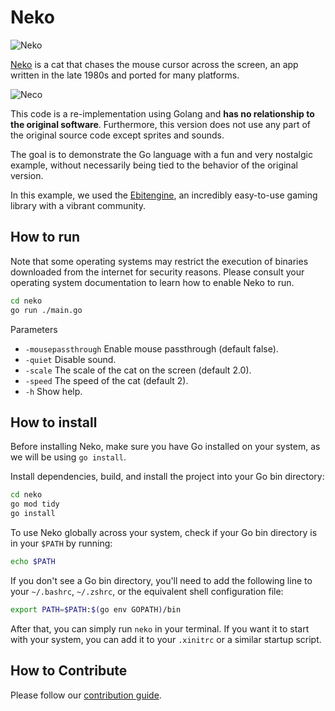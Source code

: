 # Neko

![Neko](https://raw.githubusercontent.com/crgimenes/neko/master/assets/awake.png)

[Neko](https://en.wikipedia.org/wiki/Neko_(software)) is a cat that chases the mouse cursor across the screen, an app written in the late 1980s and ported for many platforms.

![Neco](https://github.com/crgimenes/neko/blob/master/fixtures/neko.gif)

This code is a re-implementation using Golang and **has no relationship to the original software**. Furthermore, this version does not use any part of the original source code except sprites and sounds.

The goal is to demonstrate the Go language with a fun and very nostalgic example, without necessarily being tied to the behavior of the original version.

In this example, we used the [Ebitengine](https://ebitengine.org), an incredibly easy-to-use gaming library with a vibrant community.

## How to run

Note that some operating systems may restrict the execution of binaries downloaded from the internet for security reasons. Please consult your operating system documentation to learn how to enable Neko to run.

```bash
cd neko
go run ./main.go
```

Parameters

- `-mousepassthrough` Enable mouse passthrough (default false).
- `-quiet` Disable sound.
- `-scale` The scale of the cat on the screen (default 2.0).
- `-speed` The speed of the cat (default 2).
- `-h` Show help.

## How to install

Before installing Neko, make sure you have Go installed on your system, as we will be using `go install`.

Install dependencies, build, and install the project into your Go bin directory:

```bash
cd neko
go mod tidy
go install
```

To use Neko globally across your system, check if your Go bin directory is in your `$PATH` by running:

```bash
echo $PATH
```
If you don't see a Go bin directory, you'll need to add the following line to your `~/.bashrc`, `~/.zshrc`, or the equivalent shell configuration file:

```bash
export PATH=$PATH:$(go env GOPATH)/bin
```

After that, you can simply run `neko` in your terminal. If you want it to start with your system, you can add it to your `.xinitrc` or a similar startup script.

## How to Contribute

Please follow our [contribution guide](CONTRIBUTING.md).
